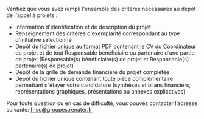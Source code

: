 Vérifiez que vous avez rempli l'ensemble des critères nécessaires au dépôt de l'appel à projets :
* Information d'identification et de description du projet
* Renseignement des critères d'exemplarité correspondant au type d'initiative sélectionné
* Dépôt du fichier unique au format PDF contenant le CV du Coordinateur de projet et de tout Responsable bénéficiaire ou partenaire d’une partie de projet (Responsable(s) bénéficiaire(s) de projet et Responsable(s) partenaire(s) de projet)
* Dépôt de la grille de demande financière du projet complétée
* Dépôt du fichier unique contenant toute pièce complémentaire permettant d'étayer votre candidature (synthèses et bilans financiers, représentations graphiques, présentations ou annexes explicatives)

Pour toute question ou en cas de difficulté, vous pouvez contacter l’adresse suivante: fnso@groupes.renater.fr
